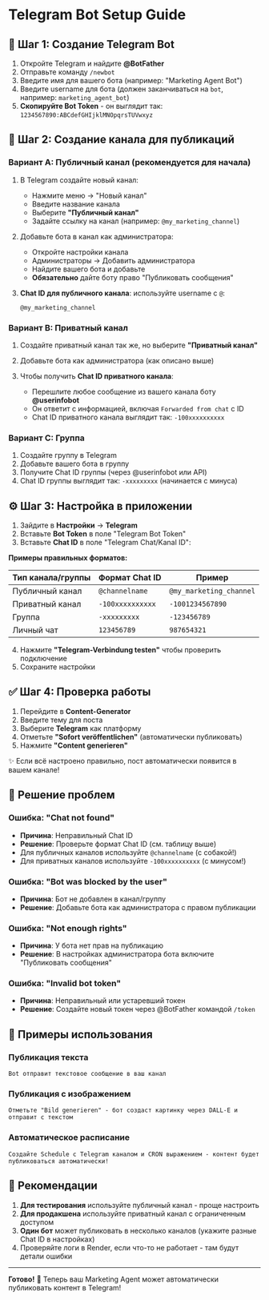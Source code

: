 # Telegram Bot Setup Guide

## 🤖 Шаг 1: Создание Telegram Bot

1. Откройте Telegram и найдите **@BotFather**
2. Отправьте команду `/newbot`
3. Введите имя для вашего бота (например: "Marketing Agent Bot")
4. Введите username для бота (должен заканчиваться на `bot`, например: `marketing_agent_bot`)
5. **Скопируйте Bot Token** - он выглядит так: `1234567890:ABCdefGHIjklMNOpqrsTUVwxyz`

## 📢 Шаг 2: Создание канала для публикаций

### Вариант A: Публичный канал (рекомендуется для начала)

1. В Telegram создайте новый канал:
   - Нажмите меню → "Новый канал"
   - Введите название канала
   - Выберите **"Публичный канал"**
   - Задайте ссылку на канал (например: `@my_marketing_channel`)

2. Добавьте бота в канал как администратора:
   - Откройте настройки канала
   - Администраторы → Добавить администратора
   - Найдите вашего бота и добавьте
   - **Обязательно** дайте боту право "Публиковать сообщения"

3. **Chat ID для публичного канала**: используйте username с `@`:
   ```
   @my_marketing_channel
   ```

### Вариант B: Приватный канал

1. Создайте приватный канал так же, но выберите **"Приватный канал"**

2. Добавьте бота как администратора (как описано выше)

3. Чтобы получить **Chat ID приватного канала**:
   - Перешлите любое сообщение из вашего канала боту **@userinfobot**
   - Он ответит с информацией, включая `Forwarded from chat` с ID
   - Chat ID приватного канала выглядит так: `-100xxxxxxxxxx`

### Вариант C: Группа

1. Создайте группу в Telegram
2. Добавьте вашего бота в группу
3. Получите Chat ID группы (через @userinfobot или API)
4. Chat ID группы выглядит так: `-xxxxxxxxx` (начинается с минуса)

## ⚙️ Шаг 3: Настройка в приложении

1. Зайдите в **Настройки** → **Telegram**
2. Вставьте **Bot Token** в поле "Telegram Bot Token"
3. Вставьте **Chat ID** в поле "Telegram Chat/Kanal ID":

**Примеры правильных форматов:**

| Тип канала/группы | Формат Chat ID | Пример |
|-------------------|----------------|--------|
| Публичный канал | `@channelname` | `@my_marketing_channel` |
| Приватный канал | `-100xxxxxxxxxx` | `-1001234567890` |
| Группа | `-xxxxxxxxx` | `-123456789` |
| Личный чат | `123456789` | `987654321` |

4. Нажмите **"Telegram-Verbindung testen"** чтобы проверить подключение
5. Сохраните настройки

## ✅ Шаг 4: Проверка работы

1. Перейдите в **Content-Generator**
2. Введите тему для поста
3. Выберите **Telegram** как платформу
4. Отметьте **"Sofort veröffentlichen"** (автоматически публиковать)
5. Нажмите **"Content generieren"**

✨ Если всё настроено правильно, пост автоматически появится в вашем канале!

## 🔧 Решение проблем

### Ошибка: "Chat not found"
- **Причина**: Неправильный Chat ID
- **Решение**: Проверьте формат Chat ID (см. таблицу выше)
- Для публичных каналов используйте `@channelname` (с собакой!)
- Для приватных каналов используйте `-100xxxxxxxxxx` (с минусом!)

### Ошибка: "Bot was blocked by the user"
- **Причина**: Бот не добавлен в канал/группу
- **Решение**: Добавьте бота как администратора с правом публикации

### Ошибка: "Not enough rights"
- **Причина**: У бота нет прав на публикацию
- **Решение**: В настройках администратора бота включите "Публиковать сообщения"

### Ошибка: "Invalid bot token"
- **Причина**: Неправильный или устаревший токен
- **Решение**: Создайте новый токен через @BotFather командой `/token`

## 📝 Примеры использования

### Публикация текста
```
Bot отправит текстовое сообщение в ваш канал
```

### Публикация с изображением
```
Отметьте "Bild generieren" - бот создаст картинку через DALL-E и отправит с текстом
```

### Автоматическое расписание
```
Создайте Schedule с Telegram каналом и CRON выражением - контент будет публиковаться автоматически!
```

## 🎯 Рекомендации

1. **Для тестирования** используйте публичный канал - проще настроить
2. **Для продакшена** используйте приватный канал с ограниченным доступом
3. **Один бот** может публиковать в несколько каналов (укажите разные Chat ID в настройках)
4. Проверяйте логи в Render, если что-то не работает - там будут детали ошибки

---

**Готово!** 🚀 Теперь ваш Marketing Agent может автоматически публиковать контент в Telegram!

